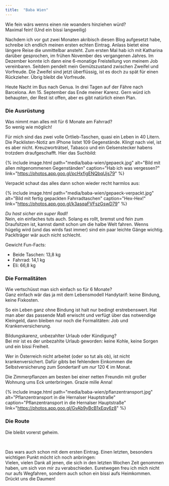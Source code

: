 ```yaml
---
title:  "Baba Wien"
---
```


Wie fein wärs wenns einen nie woanders hinziehen würd?\
Maximal fein! (Und ein bissi langweilig)

Nachdem ich vor gut zwei Monaten akribisch diesen Blog aufgesetzt habe, schreibe ich endlich meinen ersten echten Eintrag.
Anlass bietet eine längere Reise die unmittelbar ansteht.
Zum ersten Mal hab ich mit Katharina darüber gesprochen, im frühen November des vergangenen Jahres.
Im Dezember konnte ich dann eine 6-monatige Freistellung von meinem Job vereinbaren.
Seitdem pendelt mein Gemütszustand zwischen Zweifel und Vorfreude.
Die Zweifel sind jetzt überflüssig, ist es doch zu spät für einen Rückzieher. Übrig bleibt die Vorfreude.

Heute Nacht im Bus nach Genua.
In drei Tagen auf der Fähre nach Barcelona.
Am 15. September das Ende meiner Karenz.
Gern würd ich behaupten, der Rest ist offen, aber es gibt natürlich einen Plan.

### Die Ausrüstung

Was nimmt man alles mit für 6 Monate am Fahrrad?\
So wenig wie möglich!

Für mich sind das zwei volle Ortlieb-Taschen, quasi ein Leben in 40 Litern.
Die Packlisten-Notiz am iPhone listet 109 Gegenstände.
Klingt nach viel, ist es aber nicht.
Kreuzworträtsel, Tabasco und ein Gelsenstecker habens trotzdem draufgeschafft.
Hier das Suchbild:

{% include image.html path="media/baba-wien/gepaeck.jpg" alt="Bild mit allen mitgenommenen Gegenständen" caption="Hab ich was vergessen?" link="https://photos.app.goo.gl/pcHxfigENQbqUjs79" %}

Verpackt schaut das alles dann schon wieder recht harmlos aus:

{% include image.html path="media/baba-wien/gepaeck-verpackt.jpg" alt="Bild mit fertig gepackten Fahrradtaschen" caption="Hex-Hex!" link="https://photos.app.goo.gl/k3asqaFVFszGswD79" %}

*Du hast sicher ein super Radl!*\
Nein, ein einfaches tuts auch. 
Solang es rollt, bremst und fein zum Draufsitzen ist, kannst damit schon um die halbe Welt fahren.
Wenns hügelig wird (und das wirds fast immer) sind ein paar leichte Gänge wichtig.
Packlträger wär auch nicht schlecht.

Gewicht Fun-Facts:
 - Beide Taschen: 13,8 kg
 - Fahrrad: 14,1 kg
 - Eli: 66,8 kg

### Die Formalitäten

Wie vertschüsst man sich einfach so für 6 Monate?\
Ganz einfach wär das ja mit dem Lebensmodell Handytarif: keine Bindung, keine Fixkosten.

So ein Leben ganz ohne Bindung ist halt nur bedingt erstrebenswert.
Hat man aber das passende Maß erwischt und verfügt über das notwendige Kleingeld, dann bleiben nur noch die Formalitäten: Job und Krankenversicherung.

Bildungskarenz, unbezahlter Urlaub oder Kündigung?\
Bei mir ist es der unbezahlte Urlaub geworden: keine Kohle, keine Sorgen und ein bissi Freiheit.

Wer in Österreich nicht arbeitet (oder so tut als ob), ist nicht krankenversichert.
Dafür gibts bei fehlendem Einkommen die Selbstversicherung zum Sondertarif um *nur* 120 € im Monat.

Die Zimmerpflanzen am besten bei einer netten Freundin mit großer Wohnung ums Eck unterbringen.
Grazie mille Anna!

{% include image.html path="media/baba-wien/pflanzentransport.jpg" alt="Pflanzentransport in die Hernalser Hauptstraße" caption="Pflanzentransport in die Hernalser Hauptstraße" link="https://photos.app.goo.gl/GvAb9yBcB1xEqv6z8" %}

### Die Route

Die bleibt vorerst geheim.

<br>

Das wars auch schon mit dem ersten Eintrag.
Einen letzten, besonders wichtigen Punkt möcht ich noch anbringen:\
Vielen, vielen Dank all jenen, die sich in den letzten Wochen Zeit genommen haben, um sich von mir zu verabschieden.
Euretwegen freu ich mich nicht nur aufs Wegfahren, sondern auch schon ein bissi aufs Heimkommen.
Drückt uns die Daumen!